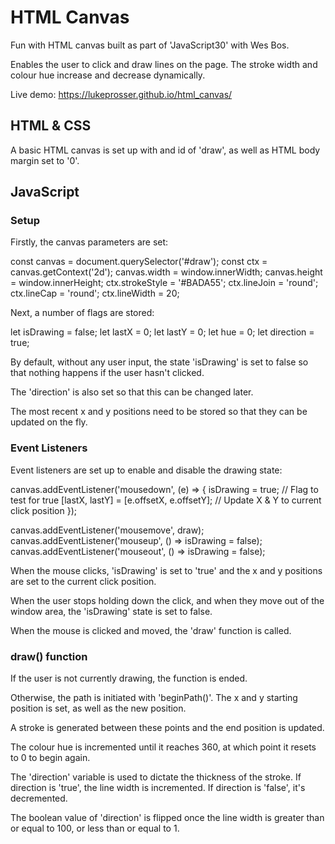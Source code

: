 # HTML Canvas

Fun with HTML canvas built as part of 'JavaScript30' with Wes Bos.

Enables the user to click and draw lines on the page. The stroke width and colour hue increase and decrease dynamically.

Live demo: https://lukeprosser.github.io/html_canvas/

## HTML & CSS

A basic HTML canvas is set up with and id of 'draw', as well as HTML body margin set to '0'.

## JavaScript

### Setup

Firstly, the canvas parameters are set:

const canvas = document.querySelector('#draw');
const ctx = canvas.getContext('2d');
canvas.width = window.innerWidth;
canvas.height = window.innerHeight;
ctx.strokeStyle = '#BADA55';
ctx.lineJoin = 'round';
ctx.lineCap = 'round';
ctx.lineWidth = 20;

Next, a number of flags are stored:

let isDrawing = false;
let lastX = 0;
let lastY = 0;
let hue = 0;
let direction = true;

By default, without any user input, the state 'isDrawing' is set to false so that nothing happens if the user hasn't clicked.

The 'direction' is also set so that this can be changed later.

The most recent x and y positions need to be stored so that they can be updated on the fly.

### Event Listeners

Event listeners are set up to enable and disable the drawing state:

canvas.addEventListener('mousedown', (e) => {
isDrawing = true; // Flag to test for true
[lastX, lastY] = [e.offsetX, e.offsetY]; // Update X & Y to current click position
});

canvas.addEventListener('mousemove', draw);
canvas.addEventListener('mouseup', () => isDrawing = false);
canvas.addEventListener('mouseout', () => isDrawing = false);

When the mouse clicks, 'isDrawing' is set to 'true' and the x and y positions are set to the current click position.

When the user stops holding down the click, and when they move out of the window area, the 'isDrawing' state is set to false.

When the mouse is clicked and moved, the 'draw' function is called.

### draw() function

If the user is not currently drawing, the function is ended.

Otherwise, the path is initiated with 'beginPath()'. The x and y starting position is set, as well as the new position.

A stroke is generated between these points and the end position is updated.

The colour hue is incremented until it reaches 360, at which point it resets to 0 to begin again.

The 'direction' variable is used to dictate the thickness of the stroke. If direction is 'true', the line width is incremented. If direction is 'false', it's decremented.

The boolean value of 'direction' is flipped once the line width is greater than or equal to 100, or less than or equal to 1.
